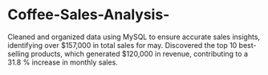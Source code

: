 # Coffee-Sales-Analysis-
Cleaned and organized data using MySQL to ensure accurate sales insights, identifying over $157,000 in total sales for may. Discovered the top 10 best-selling products, which generated $120,000 in revenue, contributing to a 31.8 % increase in monthly sales.
